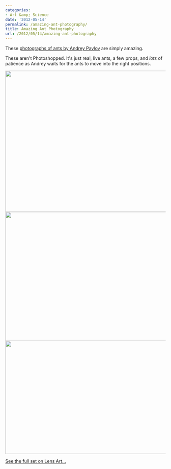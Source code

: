 ```yaml
---
categories:
- Art &amp; Science
date: '2012-05-14'
permalink: /amazing-ant-photography/
title: Amazing Ant Photography
url: /2012/05/14/amazing-ant-photography
---
```


These <a href="http://en.www.lensart.ru/album-uid-210a-aid-456b-sh-1.htm">photographs of ants by Andrey Pavlov</a> are simply amazing.

These aren't Photoshopped. It's just real, live ants, a few props, and <em>lots</em> of patience as Andrey waits for the ants to move into the right positions.

<img src="https://gomakethings.com/wp-content/uploads/2012/05/ants-fishing.jpg" alt="" title="ants-fishing" width="560" height="442" class="aligncenter size-full wp-image-2383" />

<img src="https://gomakethings.com/wp-content/uploads/2012/05/ants-sewing.jpg" alt="" title="ants-sewing" width="560" height="404" class="aligncenter size-full wp-image-2384" />

<img src="https://gomakethings.com/wp-content/uploads/2012/05/ants-work.jpg" alt="" title="ants demand payment for work" width="560" height="354" class="aligncenter size-full wp-image-2385" />

<a href="http://en.www.lensart.ru/album-uid-210a-aid-456b-sh-1.htm">See the full set on Lens Art...</a>